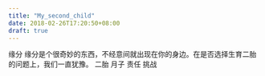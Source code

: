 ```yaml
---
title: "My_second_child"
date: 2018-02-26T17:20:50+08:00
draft: true
---
```


缘分
缘分是个很奇妙的东西，不经意间就出现在你的身边。在是否选择生育二胎的问题上，我们一直犹豫。
二胎
月子
责任
挑战
